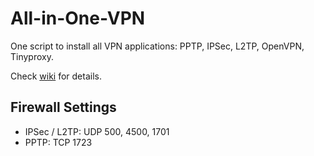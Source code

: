 # All-in-One-VPN
One script to install all VPN applications: PPTP, IPSec, L2TP, OpenVPN, Tinyproxy.

Check [wiki](https://github.com/peterjpxie/All-in-One-VPN/wiki) for details.

## Firewall Settings
* IPSec / L2TP: UDP 500, 4500, 1701
* PPTP:         TCP 1723

  


